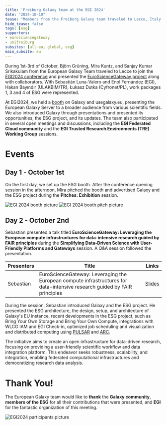 ```yaml
---
title: 'Freiburg Galaxy team at the EGI 2024'
date: "2024-10-10"
tease: "Members from the Freiburg Galaxy team traveled to Lecce, Italy to participate and present the EuroScienceGateway (ESG) project at the EGI2024 meeting from 1st-3rd October."
hide_tease: false
tags: [esg]
supporters:
- eurosciencegateway
- unifreiburg
subsites: [all-eu, global, esg]
main_subsite: eu
---
```


During 1st-3rd of October, Björn Grüning, Mira Kuntz, and Sanjay Kumar Srikakulam from the European Galaxy Team traveled to Lecce to join the [EGI2024 conference](https://www.egi.eu/event/egi2024/) and presented the [EuroScienceGateway project](https://galaxyproject.org/projects/esg/) along with collaborators. With Sebastián Luna-Valero and Enol Fernández (EGI), Hakan Bayındır (ULAKBIM/TR), Łukasz Dutka (Cyfronet/PL), work packages 1, 3 and 4 of ESG were represented.

At EGI2024, we held a [booth](https://www.egi.eu/article/meet-egi2024-exhibitors-eurosciencegateway/) on Galaxy and usegalaxy.eu, presenting the European Galaxy Server to a broader audience from various scientific fields. We also introduced Galaxy through presentations and presented its opportunities, the ESG project, and its updates. The team also participated in several open meetings and discussions, including the **EGI Federated Cloud community** and the **EGI Trusted Research Environments (TRE) Working Group** sessions.

# Events

## Day 1 - October 1st

On the first day, we set up the ESG booth. After the conference opening session in the afternoon, Mira pitched the booth and advertised Galaxy and the ESG project during the **Pitches: Exhibition** session.

![EGI 2024 booth picture](./IMG20241001093754.jpg)
![EGI 2024 booth pitch picture](./IMG20241001150329.jpg)

## Day 2 - October 2nd

Sebastian presented a talk titled **EuroScienceGateway: Leveraging the European compute infrastructures for data-intensive research guided by FAIR principles** during the **Simplifying Data-Driven Science with User-Friendly Platforms and Gateways** session. A Q&A session followed the presentation.

| Presenters | Title | Links |
|---|---|---|
| Sebastian | EuroScienceGateway: Leveraging the European compute infrastructures for data-intensive research guided by FAIR principles | [Slides](https://indico.egi.eu/event/6441/contributions/19369/) |

During the session, Sebastian introduced Galaxy and the ESG project. He presented the ESG architecture, the design, setup, and architecture of Galaxy's EU instance, recent developments in the ESG project, such as Bring Your Own Storage and Bring Your Own Compute, integrations with WLCG IAM and EGI Check-in, optimized job scheduling and visualization and distributed computing using [PULSAR](https://pulsar-network.readthedocs.io/en/latest/index.html) and [ARC](https://arc-user-guide.readthedocs.io/en/latest/index.html).

The initiative aims to create an open infrastructure for data-driven research, focusing on providing a user-friendly scientific workflow and data integration platform. This endeavor seeks robustness, scalability, and integration, enabling federated computational infrastructures and democratizing research data analysis.

# Thank You!

The European Galaxy team would like to **thank** the **Galaxy community**, **members of the ESG** for all their contributions that were presented, and **EGI** for the fantastic organization of this meeting.

![EGI2024 participants picture](./1728046913603.jpeg)
